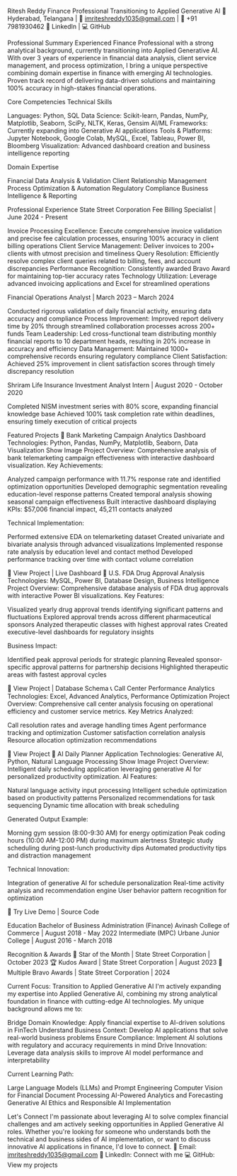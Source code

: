 Ritesh Reddy
Finance Professional Transitioning to Applied Generative AI
📍 Hyderabad, Telangana | 📧 imriteshreddy1035@gmail.com | 📱 +91 7981930462
🔗 LinkedIn | 💻 GitHub

Professional Summary
Experienced Finance Professional with a strong analytical background, currently transitioning into Applied Generative AI. With over 3 years of experience in financial data analysis, client service management, and process optimization, I bring a unique perspective combining domain expertise in finance with emerging AI technologies. Proven track record of delivering data-driven solutions and maintaining 100% accuracy in high-stakes financial operations.

Core Competencies
Technical Skills

Languages: Python, SQL
Data Science: Scikit-learn, Pandas, NumPy, Matplotlib, Seaborn, SciPy, NLTK, Keras, Gensim
AI/ML Frameworks: Currently expanding into Generative AI applications
Tools & Platforms: Jupyter Notebook, Google Colab, MySQL, Excel, Tableau, Power BI, Bloomberg
Visualization: Advanced dashboard creation and business intelligence reporting

Domain Expertise

Financial Data Analysis & Validation
Client Relationship Management
Process Optimization & Automation
Regulatory Compliance
Business Intelligence & Reporting


Professional Experience
State Street Corporation
Fee Billing Specialist | June 2024 - Present

Invoice Processing Excellence: Execute comprehensive invoice validation and precise fee calculation processes, ensuring 100% accuracy in client billing operations
Client Service Management: Deliver invoices to 200+ clients with utmost precision and timeliness
Query Resolution: Efficiently resolve complex client queries related to billing, fees, and account discrepancies
Performance Recognition: Consistently awarded Bravo Award for maintaining top-tier accuracy rates
Technology Utilization: Leverage advanced invoicing applications and Excel for streamlined operations

Financial Operations Analyst | March 2023 – March 2024

Conducted rigorous validation of daily financial activity, ensuring data accuracy and compliance
Process Improvement: Improved report delivery time by 20% through streamlined collaboration processes across 200+ funds
Team Leadership: Led cross-functional team distributing monthly financial reports to 10 department heads, resulting in 20% increase in accuracy and efficiency
Data Management: Maintained 1000+ comprehensive records ensuring regulatory compliance
Client Satisfaction: Achieved 25% improvement in client satisfaction scores through timely discrepancy resolution

Shriram Life Insurance
Investment Analyst Intern | August 2020 - October 2020

Completed NISM investment series with 80% score, expanding financial knowledge base
Achieved 100% task completion rate within deadlines, ensuring timely execution of critical projects


Featured Projects
🏦 Bank Marketing Campaign Analytics Dashboard
Technologies: Python, Pandas, NumPy, Matplotlib, Seaborn, Data Visualization
Show Image
Project Overview: Comprehensive analysis of bank telemarketing campaign effectiveness with interactive dashboard visualization.
Key Achievements:

Analyzed campaign performance with 11.7% response rate and identified optimization opportunities
Developed demographic segmentation revealing education-level response patterns
Created temporal analysis showing seasonal campaign effectiveness
Built interactive dashboard displaying KPIs: $57,006 financial impact, 45,211 contacts analyzed

Technical Implementation:

Performed extensive EDA on telemarketing dataset
Created univariate and bivariate analysis through advanced visualizations
Implemented response rate analysis by education level and contact method
Developed performance tracking over time with contact volume correlation

🔗 View Project | Live Dashboard
💊 U.S. FDA Drug Approval Analysis
Technologies: MySQL, Power BI, Database Design, Business Intelligence
Project Overview: Comprehensive database analysis of FDA drug approvals with interactive Power BI visualizations.
Key Features:

Visualized yearly drug approval trends identifying significant patterns and fluctuations
Explored approval trends across different pharmaceutical sponsors
Analyzed therapeutic classes with highest approval rates
Created executive-level dashboards for regulatory insights

Business Impact:

Identified peak approval periods for strategic planning
Revealed sponsor-specific approval patterns for partnership decisions
Highlighted therapeutic areas with fastest approval cycles

🔗 View Project | Database Schema
📞 Call Center Performance Analytics
Technologies: Excel, Advanced Analytics, Performance Optimization
Project Overview: Comprehensive call center analysis focusing on operational efficiency and customer service metrics.
Key Metrics Analyzed:

Call resolution rates and average handling times
Agent performance tracking and optimization
Customer satisfaction correlation analysis
Resource allocation optimization recommendations

🔗 View Project
🤖 AI Daily Planner Application
Technologies: Generative AI, Python, Natural Language Processing
Show Image
Project Overview: Intelligent daily scheduling application leveraging generative AI for personalized productivity optimization.
AI Features:

Natural language activity input processing
Intelligent schedule optimization based on productivity patterns
Personalized recommendations for task sequencing
Dynamic time allocation with break scheduling

Generated Output Example:

Morning gym session (8:00-9:30 AM) for energy optimization
Peak coding hours (10:00 AM-12:00 PM) during maximum alertness
Strategic study scheduling during post-lunch productivity dips
Automated productivity tips and distraction management

Technical Innovation:

Integration of generative AI for schedule personalization
Real-time activity analysis and recommendation engine
User behavior pattern recognition for optimization

🔗 Try Live Demo | Source Code

Education
Bachelor of Business Administration (Finance)
Avinash College of Commerce | August 2018 - May 2022
Intermediate (MPC)
Urbane Junior College | August 2016 - March 2018

Recognition & Awards
🌟 Star of the Month | State Street Corporation | October 2023
🏆 Kudos Award | State Street Corporation | August 2023
🎯 Multiple Bravo Awards | State Street Corporation | 2024

Current Focus: Transition to Applied Generative AI
I'm actively expanding my expertise into Applied Generative AI, combining my strong analytical foundation in finance with cutting-edge AI technologies. My unique background allows me to:

Bridge Domain Knowledge: Apply financial expertise to AI-driven solutions in FinTech
Understand Business Context: Develop AI applications that solve real-world business problems
Ensure Compliance: Implement AI solutions with regulatory and accuracy requirements in mind
Drive Innovation: Leverage data analysis skills to improve AI model performance and interpretability

Current Learning Path:

Large Language Models (LLMs) and Prompt Engineering
Computer Vision for Financial Document Processing
AI-Powered Analytics and Forecasting
Generative AI Ethics and Responsible AI Implementation


Let's Connect
I'm passionate about leveraging AI to solve complex financial challenges and am actively seeking opportunities in Applied Generative AI roles. Whether you're looking for someone who understands both the technical and business sides of AI implementation, or want to discuss innovative AI applications in finance, I'd love to connect.
📧 Email: imriteshreddy1035@gmail.com
🔗 LinkedIn: Connect with me
💻 GitHub: View my projects